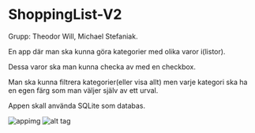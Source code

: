 # ShoppingList-V2

Grupp: Theodor Will, Michael Stefaniak.

En app där man ska kunna göra kategorier med olika varor i(listor).

Dessa varor ska man kunna checka av med en checkbox.

Man ska kunna filtrera kategorier(eller visa allt) men varje kategori ska ha en egen färg som man väljer själv av ett urval.

Appen skall använda SQLite som databas.

![appimg](https://cloud.githubusercontent.com/assets/24988908/25128058/985024ee-2438-11e7-8399-74f674e4d27c.png)
![alt tag](https://cloud.githubusercontent.com/assets/24988908/25128057/984edbb6-2438-11e7-8a6d-7511469bf1e3.png)
